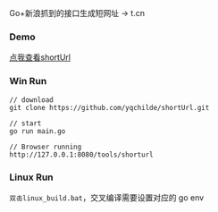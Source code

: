 Go+新浪抓到的接口生成短网址 -> t.cn

### Demo

[点我查看shortUrl](https://www.yqqy.top/tools/shorturl)

### Win Run

```shell
// download
git clone https://github.com/yqchilde/shortUrl.git

// start
go run main.go

// Browser running
http://127.0.0.1:8080/tools/shorturl
```

### Linux Run

`双击linux_build.bat`，交叉编译需要设置对应的 go env